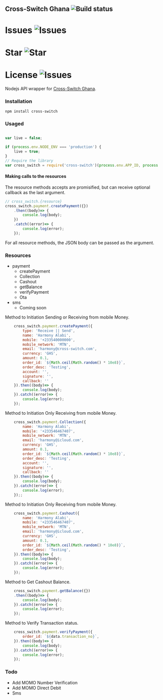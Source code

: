 ## Cross-Switch Ghana ![Build status](https://github.com/harmonizerblinks/cross-switchd/actions/workflows/travis.yml/badge.svg?branch=main)

# Issues ![Issues](https://img.shields.io/github/issues/harmonizerblinks/Cross-Switch-Ghana)
# Star ![Star](https://img.shields.io/github/stars/harmonizerblinks/Cross-Switch-Ghana)
# License ![Issues](	https://img.shields.io/github/license/harmonizerblinks/Cross-Switch-Ghana)

Nodejs API wrapper for [Cross-Switch Ghana](https://docs.cross-switch.app).

### Installation

```
npm install cross-switch
```

### Usaged

```js

var live = false;

if (process.env.NODE_ENV === 'production') {
	live = true;
}
// Require the library
var cross_switch = require('cross-switch')(process.env.APP_ID, process.env.APP_KEY, live);


```

#### Making calls to the resources
The resource methods accepts are promisified, but can receive optional callback as the last argument.

```js
// cross_switch.{resource}
cross_switch.payment.createPayment({})
	.then((body)=> {
  		console.log(body);
	})
	.catch((error)=> {
		console.log(error);
	});
```



For all resource methods, the JSON body can be passed as the argument.

### Resources

- payment
  - createPayment
  - Collection
  - Cashout
  - getBalance
  - verifyPayment
  - Ota
- sms 
  - Coming soon

Method to Initiation Sending or Receiving from mobile Money.

```js
	cross_switch.payment.createPayment({
		type: 'Receive || Send',
		name: 'Harmony Alabi',
		mobile: '+233540000000',
		mobile_network: 'MTN',
		email: 'harmony@cross-switch.com',
		currency: 'GHS',
		amount: 0.1,
		order_id: `${Math.ceil(Math.random() * 10e8)}`,
		order_desc: 'Testing',
		account: '',
		signature: '',
		callback: ''
	}).then((body)=> {
		console.log(body);
	}).catch((error)=> {
		console.log(error);
	});
```

Method to Initiation Only Receiving from mobile Money.

```js
	cross_switch.payment.Collection({
		name: 'Harmony Alabi',
		mobile: '+233546467407',
		mobile_network: 'MTN',
		email: 'harmony@icloud.com',
		currency: 'GHS',
		amount: 0.1,
		order_id: `${Math.ceil(Math.random() * 10e8)}`,
		order_desc: 'Testing',
		account: '',
		signature: '',
		callback: ''
	}).then((body)=> {
		console.log(body);
	}).catch((error)=> {
		console.log(error);
	});;
```

Method to Initiation Only Receiving from mobile Money.

```js
	cross_switch.payment.Cashout({
		name: 'Harmony Alabi',
		mobile: '+233546467407',
		mobile_network: 'MTN',
		email: 'harmony@icloud.com',
		currency: 'GHS',
		amount: 0.1,
		order_id: `${Math.ceil(Math.random() * 10e8)}`,
		order_desc: 'Testing',
	}).then((body)=> {
		console.log(body);
	}).catch((error)=> {
		console.log(error);
	});
```


Method to Get Cashout Balance.

```js
	cross_switch.payment.getBalance({})
	.then((body)=> {
		console.log(body);
	}).catch((error)=> {
		console.log(error);
	});
```

Method to Verify Transaction status.

```js
	cross_switch.payment.verifyPayment({
		order_id: `${data.transaction_no}`,
	}).then((body)=> {
		console.log(body);
	}).catch((error)=> {
		console.log(error);
	});
```
  

### Todo

- Add MOMO Number Verification
- Add MOMO Direct Debit
- Sms

